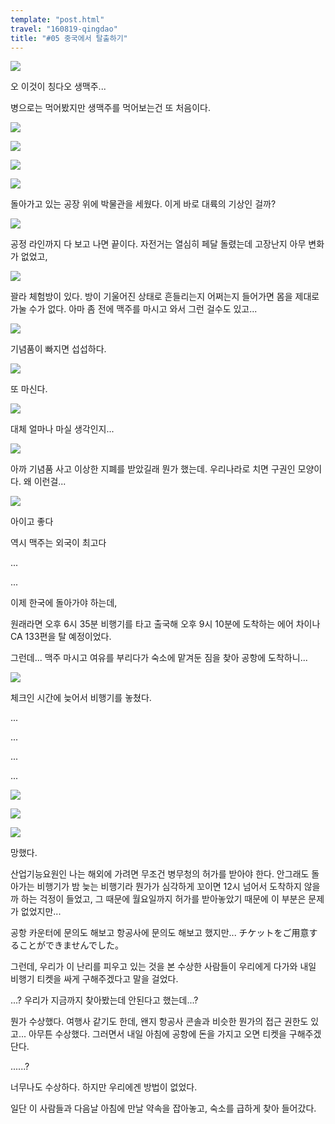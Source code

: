 ```yaml
---
template: "post.html"
travel: "160819-qingdao"
title: "#05 중국에서 탈출하기"
---
```


![](/160819-qingdao/05_01.jpg)

오 이것이 칭다오 생맥주...

병으로는 먹어봤지만 생맥주를 먹어보는건 또 처음이다.

![](/160819-qingdao/05_02.jpg)

![](/160819-qingdao/05_03.jpg)

![](/160819-qingdao/05_04.jpg)

![](/160819-qingdao/05_05.jpg)

돌아가고 있는 공장 위에 박물관을 세웠다. 이게 바로 대륙의 기상인 걸까?

![](/160819-qingdao/05_06.jpg)

공정 라인까지 다 보고 나면 끝이다.
자전거는 열심히 페달 돌렸는데 고장난지 아무 변화가 없었고,

![](/160819-qingdao/05_07.jpg)

꽐라 체험방이 있다. 방이 기울어진 상태로 흔들리는지 어쩌는지 들어가면 몸을 제대로 가눌 수가 없다.
아마 좀 전에 맥주를 마시고 와서 그런 걸수도 있고...

![](/160819-qingdao/05_08.jpg)

기념품이 빠지면 섭섭하다.

![](/160819-qingdao/05_09.jpg)

또 마신다.

![](/160819-qingdao/05_10.jpg)

대체 얼마나 마실 생각인지...

![](/160819-qingdao/05_11.jpg)

아까 기념품 사고 이상한 지폐를 받았길래 뭔가 했는데. 우리나라로 치면 구권인 모양이다.
왜 이런걸...

![](/160819-qingdao/05_12.jpg)

아이고 좋다

역시 맥주는 외국이 최고다

...

...

이제 한국에 돌아가야 하는데,

원래라면 오후 6시 35분 비행기를 타고 출국해 오후 9시 10분에 도착하는 에어 차이나 CA 133편을 탈 예정이었다.

그런데... 맥주 마시고 여유를 부리다가 숙소에 맡겨둔 짐을 찾아 공항에 도착하니...

![](/160819-qingdao/05_13.jpg)

체크인 시간에 늦어서 비행기를 놓쳤다.

...

...

...

...

![](/160819-qingdao/05_14.jpg)

![](https://www.youtube.com/embed/-Tdu4uKSZ3M)

![](/160819-qingdao/05_15.jpg)

망했다.

산업기능요원인 나는 해외에 가려면 무조건 병무청의 허가를 받아야 한다.
안그래도 돌아가는 비행기가 밤 늦는 비행기라 뭔가가 심각하게 꼬이면 12시 넘어서 도착하지 않을까 하는 걱정이 들었고, 그 때문에 월요일까지 허가를 받아놓았기 때문에 이 부분은 문제가 없었지만...

공항 카운터에 문의도 해보고 항공사에 문의도 해보고 했지만...
チケットをご用意することができませんでした。

그런데, 우리가 이 난리를 피우고 있는 것을 본 수상한 사람들이 우리에게 다가와 내일 비행기 티켓을 싸게 구해주겠다고 말을 걸었다.

...?
우리가 지금까지 찾아봤는데 안된다고 했는데...?

뭔가 수상했다.
여행사 같기도 한데, 왠지 항공사 콘솔과 비슷한 뭔가의 접근 권한도 있고... 아무튼 수상했다.
그러면서 내일 아침에 공항에 돈을 가지고 오면 티켓을 구해주겠단다.

......?

너무나도 수상하다. 하지만 우리에겐 방법이 없었다.

일단 이 사람들과 다음날 아침에 만날 약속을 잡아놓고, 숙소를 급하게 찾아 들어갔다.

